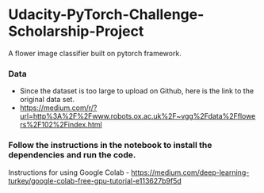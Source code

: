 # Udacity-PyTorch-Challenge-Scholarship-Project
A flower image classifier built on pytorch framework.


### Data
* Since the dataset is too large to upload on Github, here is the link to the original data set.
* https://medium.com/r/?url=http%3A%2F%2Fwww.robots.ox.ac.uk%2F~vgg%2Fdata%2Fflowers%2F102%2Findex.html


### Follow the instructions in the notebook to install the dependencies and run the code.
Instructions for using Google Colab - https://medium.com/deep-learning-turkey/google-colab-free-gpu-tutorial-e113627b9f5d






